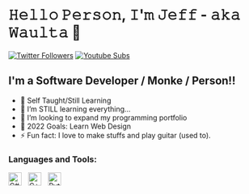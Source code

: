 # 𝙷𝚎𝚕𝚕𝚘 𝙿𝚎𝚛𝚜𝚘𝚗, 𝙸'𝚖 𝙹𝚎𝚏𝚏 - 𝚊𝚔𝚊 𝚆𝚊𝚞𝚕𝚝𝚊 👋

[![Twitter Followers](https://img.shields.io/twitter/follow/Waulta?logo=twitter&color=informational&style=for-the-badge)][twitter]
[![Youtube Subs](https://img.shields.io/youtube/channel/subscribers/UCd6vzgmTUrtE4tZl93NpPOA?logoColor=red&logo=youtube&color=red&style=for-the-badge)][youtube]

## I'm a Software Developer / Monke / Person!!

- 🧠 Self Taught/Still Learning
- 🗿 I’m STILL learning everything...
- 📖 I’m looking to expand my programming portfolio
- 🥅 2022 Goals: Learn Web Design
- ⚡ Fun fact: I love to make stuffs and play guitar (used to).

### Languages and Tools:

<img align="left" alt="C#" width="26px" src="https://cdn.jsdelivr.net/gh/devicons/devicon/icons/csharp/csharp-original.svg" style="padding-right:10px;" />
<img align="left" alt="C++" width="26px" src="https://cdn.jsdelivr.net/gh/devicons/devicon/icons/cplusplus/cplusplus-original.svg" style="padding-right:10px;" />
<img align="left" alt="Python" width="26px" src="https://cdn.jsdelivr.net/gh/devicons/devicon/icons/python/python-original.svg" style="padding-right:10px;" />


[twitter]: https://twitter.com/Waulta
[youtube]: https://www.youtube.com/channel/UCd6vzgmTUrtE4tZl93NpPOA

